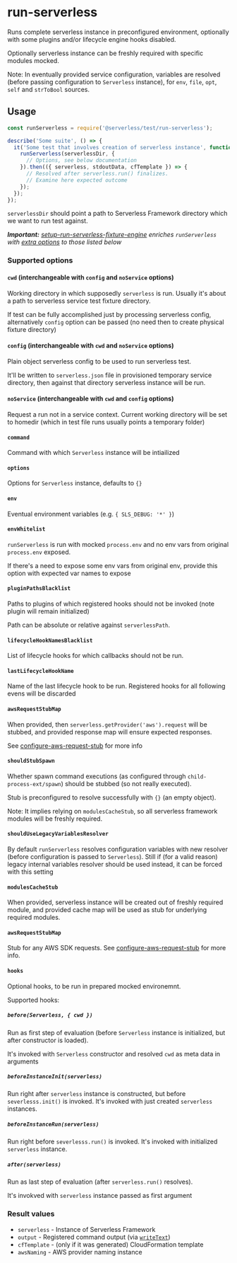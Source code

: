 # run-serverless

Runs complete serverless instance in preconfigured environment, optionally with some plugins and/or lifecycle engine hooks disabled.

Optionally serverless instance can be freshly required with specific modules mocked.

Note: In eventually provided service configuration, variables are resolved (before passing configuration to `Serverless` instance), for `env`, `file`, `opt`, `self` and `strToBool` sources.

## Usage

```javascript
const runServerless = require('@serverless/test/run-serverless');

describe('Some suite', () => {
  it('Some test that involves creation of serverless instance', function () {
    runServerless(serverlessDir, {
      // Options, see below documentation
    }).then(({ serverless, stdoutData, cfTemplate }) => {
      // Resolved after serverless.run() finalizes.
      // Examine here expected outcome
    });
  });
});
```

`serverlessDir` should point a path to Serverless Framework directory which we want to run test against.

_**Important:** [setup-run-serverless-fixture-engine](./setup-run-serverless-fixtures-engine.md) enriches `runServerless` with [extra options](./setup-run-serverless-fixtures-engine.md#extra-runserverless-options) to those listed below_

### Supported options

#### `cwd` (interchangeable with `config` and `noService` options)

Working directory in which supposedly `serverless` is run. Usually it's about a path to
serverless service test fixture directory.

If test can be fully accomplished just by processing serverless config, alternatively `config` option can be passed (no need then to create physical fixture directory)

#### `config` (interchangeable with `cwd` and `noService` options)

Plain object serverless config to be used to run serverless test.

It'll be written to `serverless.json` file in provisioned temporary service directory, then against that directory serverless instance will be run.

#### `noService` (interchangeable with `cwd` and `config` options)

Request a run not in a service context. Current working directory will be set to homedir (which in test file runs usually points a temporary folder)

#### `command`

Command with which `Serverless` instance will be intiailized

#### `options`

Options for `Serverless` instance, defaults to `{}`

#### `env`

Eventual environment variables (e.g. `{ SLS_DEBUG: '*' }`)

#### `envWhitelist`

`runServerless` is run with mocked `process.env` and no env vars from original `process.env` exposed.

If there's a need to expose some env vars from original env, provide this option with expected var names to expose

#### `pluginPathsBlacklist`

Paths to plugins of which registered hooks should not be invoked (note plugin will remain initialized)

Path can be absolute or relative against `serverlessPath`.

#### `lifecycleHookNamesBlacklist`

List of lifecycle hooks for which callbacks should not be run.

#### `lastLifecycleHookName`

Name of the last lifecycle hook to be run. Registered hooks for all following evens will be discarded

#### `awsRequestStubMap`

When provided, then `serverless.getProvider('aws').request` will be stubbed, and provided response map will ensure expected responses.

See [configure-aws-request-stub](./configure-aws-request-stub.md) for more info

#### `shouldStubSpawn`

Whether spawn command executions (as configured through `child-process-ext/spawn`) should be stubbed (so not really executed).

Stub is preconfigured to resolve successfully with `{}` (an empty object).

Note: It implies relying on `modulesCacheStub`, so all serverless framework modules will be freshly required.

#### `shouldUseLegacyVariablesResolver`

By default `runServerless` resolves configuration variables with new resolver (before configuration is passed to `Serverless`). Still if (for a valid reason) legacy internal variables resolver should be used instead, it can be forced with this setting

#### `modulesCacheStub`

When provided, serverless instance will be created out of freshly required module,
and provided cache map will be used as stub for underlying required modules.

#### `awsRequestStubMap`

Stub for any AWS SDK requests. See [configure-aws-request-stub](./configure-aws-request-stub.md) for more info.

#### `hooks`

Optional hooks, to be run in prepared mocked environemnt.

Supported hooks:

##### `before(Serverless, { cwd })`

Run as first step of evaluation (before `Serverless` instance is initialized, but after constructor is loaded).

It's invoked with `Serverless` constructor and resolved `cwd` as meta data in arguments

##### `beforeInstanceInit(serverless)`

Run right after `serverless` instance is constructed, but before `severlesss.init()` is invoked.
It's invoked with just created `serverless` instances.

##### `beforeInstanceRun(serverless)`

Run right before `severlesss.run()` is invoked. It's invoked with initialized `serverless` instance.

##### `after(serverless)`

Run as last step of evaluation (after `serverless.run()` resolves).

It's invokved with `serverless` instance passed as first argument

### Result values

- `serverless` - Instance of Serverless Framework
- `output` - Registered command output (via [`writeText`](https://github.com/serverless/utils/blob/master/docs/log.md#writetexttexttoken-texttokens-interface-to-write-final-outcome-of-the-command))
- `cfTemplate` - (only if it was generated) CloudFormation template
- `awsNaming` - AWS provider naming instance
